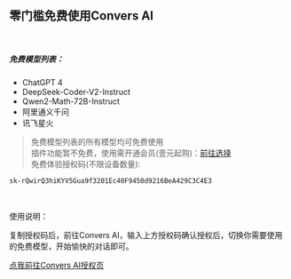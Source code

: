 ## 零门槛免费使用Convers AI

<br>

##### 免费模型列表：
- ChatGPT 4
- DeepSeek-Coder-V2-Instruct
- Qwen2-Math-72B-Instruct
- 阿里通义千问
- 讯飞星火<br>
> 免费模型列表的所有模型均可免费使用<br>
> 插件功能暂不免费，使用需开通会员(壹元起购)：[前往选择](https://youx.yjie.fun/4/)<br>
> 免费体验授权码(不限设备数量):<br>
 ```markdown
sk-rQwirQ3hiKYV5Gua9f3201Ec40F9450d9216BeA429C3C4E3
```
<br>

使用说明：

复制授权码后，前往Convers AI，输入上方授权码确认授权后，切换你需要使用的免费模型，开始愉快的对话即可。

[点我前往Convers AI授权页](https://ai1.yjie.fun/#/auth)
